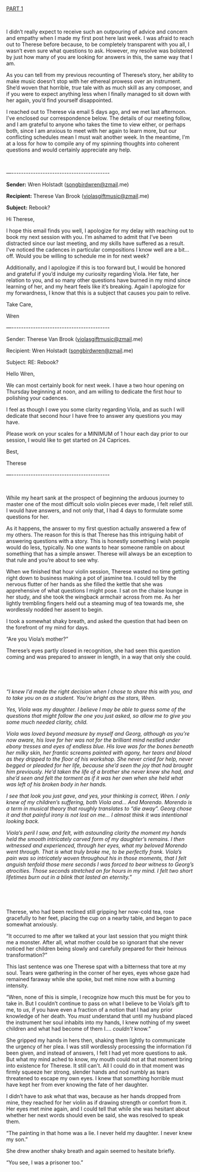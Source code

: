 [PART 1](https://www.reddit.com/r/nosleep/comments/wemte8/my_violin_teacher_just_told_me_a_horrifying_story/)

&#x200B;

I didn’t really expect to receive such an outpouring of advice and concern and empathy when I made my first post here last week. I was afraid to reach out to Therese before because, to be completely transparent with you all, I wasn’t even sure what questions to ask. However, my resolve was bolstered by just how many of you are looking for answers in this, the same way that I am.

As you can tell from my previous recounting of Therese’s story, her ability to make music doesn’t stop with her ethereal prowess over an instrument. She’d woven that horrible, *true* tale with as much skill as any composer, and if you were to expect anything less when I finally managed to sit down with her again, you’d find yourself disappointed.

I reached out to Therese via email 5 days ago, and we met last afternoon. I’ve enclosed our correspondence below. The details of our meeting follow, and I am grateful to anyone who takes the time to view either, or perhaps both, since I am anxious to meet with her again to learn more, but our conflicting schedules mean I must wait another week. In the meantime, I'm at a loss for how to compile any of my spinning thoughts into coherent questions and would certainly appreciate any help.

&#x200B;

—-----------------------------------------

**Sender:** Wren Holstadt ([songbirdwren@zmail](mailto:songbirdwren@zmail.me).me)

**Recipient:** Therese Van Brook ([violasgiftmusic@zmail](mailto:violasgiftmusic@zmail.me).me)

**Subject:** Rebook?

Hi Therese,

I hope this email finds you well, I apologize for my delay with reaching out to book my next session with you. I’m ashamed to admit that I’ve been distracted since our last meeting, and my skills have suffered as a result. I’ve noticed the cadences in particular compositions I know well are a bit… off. Would you be willing to schedule me in for next week?

Additionally, and I apologize if this is too forward but, I would be honored and grateful if you’d indulge my curiosity regarding Viola. Her fate, her relation to you, and so many other questions have burned in my mind since learning of her, and my heart feels like it’s breaking. Again I apologize for my forwardness, I know that this is a subject that causes you pain to relive.

Take Care,

Wren

—-----------------------------------------

Sender: Therese Van Brook ([violasgiftmusic@zmail](mailto:violasgiftmusic@zmail.me).me)

Recipient: Wren Holstadt ([songbirdwren@zmail](mailto:songbirdwren@zmail.me).me)

Subject:  RE: Rebook?

Hello Wren,

We can most certainly book for next week. I have a two hour opening on Thursday beginning at noon, and am willing to dedicate the first hour to polishing your cadences.

I feel as though I owe you some clarity regarding Viola, and as such I will dedicate that second hour I have free to answer any questions you may have.

Please work on your scales for a MINIMUM of 1 hour each day prior to our session, I would like to get started on 24 Caprices.

Best,

Therese

—-----------------------------------------

&#x200B;

While my heart sank at the prospect of beginning the arduous journey to master one of the most difficult solo violin pieces ever made, I felt relief still. I would have answers, and not only that, I had 4 days to formulate some questions for her.

As it happens, the answer to my first question actually answered a few of my others. The reason for this is that Therese has this intriguing habit of answering questions with a story. This is honestly something I wish people would do less, typically. No one wants to hear someone ramble on about something that has a simple answer. Therese will always be an exception to that rule and you’re about to see why.

When we finished that hour violin session, Therese wasted no time getting right down to business making a pot of jasmine tea. I could tell by the nervous flutter of her hands as she filled the kettle that she was apprehensive of what questions I might pose. I sat on the chaise lounge in her study, and she took the wingback armchair across from me. As her lightly trembling fingers held out a steaming mug of tea towards me, she wordlessly nodded her assent to begin.

I took a somewhat shaky breath, and asked the question that had been on the forefront of my mind for days.

“Are you Viola’s mother?”

Therese’s eyes partly closed in recognition, she had seen this question coming and was prepared to answer in length, in a way that only she could.

&#x200B;

&#x200B;

*“I knew I’d made the right decision when I chose to share this with you, and to take you on as a student. You’re bright as the stars, Wren.*

*Yes, Viola was my daughter. I believe I may be able to guess some of the questions that might follow the one you just asked, so allow me to give you some much needed clarity, child.*

*Viola was loved beyond measure by myself and Georg, although as you’re now aware, his love for her was not for the brilliant mind nestled under ebony tresses and eyes of endless blue. His love was for the bones beneath her milky skin, her frantic screams painted with agony, her tears and blood as they dripped to the floor of his workshop. She never cried for help, never begged or pleaded for her life, because she’d seen the joy that had brought him previously. He’d taken the life of a brother she never knew she had, and she’d seen and felt the torment as if it was her own when she held what was left of his broken body in her hands.*

*I see that look you just gave, and yes, your thinking is correct, Wren. I only knew of my children’s suffering, both Viola and… And Morendo. Morendo is a term in musical theory that roughly translates to “die away”. Georg chose it and that painful irony is not lost on me… I almost think it was intentional looking back.*

*Viola’s peril I saw, and felt, with astounding clarity the moment my hands held the smooth intricately carved form of my daughter’s remains. I then witnessed and experienced, through her eyes, what my beloved Morendo went through. That is what truly broke me, to be perfectly frank. Viola’s pain was so intricately woven throughout his in those moments, that I felt anguish tenfold those mere seconds I was forced to bear witness to Georg’s atrocities. Those seconds stretched on for hours in my mind. I felt two short lifetimes burn out in a blink that lasted an eternity.”*

&#x200B;

&#x200B;

Therese, who had been reclined still gripping her now-cold tea, rose gracefully to her feet, placing the cup on a nearby table, and began to pace somewhat anxiously.

“It occurred to me after we talked at your last session that you might think me a monster. After all, what mother could be so ignorant that she never noticed her children being slowly and carefully prepared for their heinous transformation?”

This last sentence was one Therese spat with a bitterness that tore at my soul. Tears were gathering in the corner of her eyes, eyes whose gaze had remained faraway while she spoke, but met mine now with a burning intensity.

“Wren, none of this is simple, I recognize how much this must be for you to take in. But I couldn’t continue to pass on what I believe to be Viola’s gift to me, to *us*, if you have even a fraction of a notion that I had any prior knowledge of her death. You *must* understand that until my husband placed the instrument her soul inhabits into my hands, I knew nothing of my sweet children and what had become of them I…. *couldn’t* know.”

She gripped my hands in hers then, shaking them lightly to communicate the urgency of her plea. I was still wordlessly processing the information I’d been given, and instead of answers, I felt I had yet more questions to ask. But what my mind ached to know, my mouth could not at that moment bring into existence for Therese. It still can't. All I could do in that moment was firmly squeeze her strong, slender hands and nod numbly as tears threatened to escape my own eyes. I knew that something horrible must have kept her from ever knowing the fate of her daughter.

I didn’t have to ask what that was, because as her hands dropped from mine, they reached for her violin as if drawing strength or comfort from it. Her eyes met mine again, and I could tell that while she was hesitant about whether her next words should even be said, she was resolved to speak them.

“The painting in that home was a lie. I never held my daughter. I never knew my son.”

She drew another shaky breath and again seemed to hesitate briefly.

“You see, I was a prisoner too.”